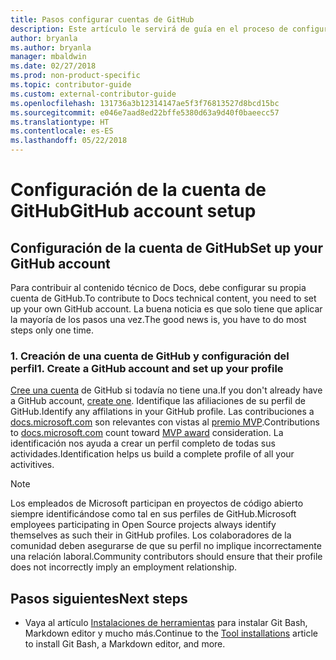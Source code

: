 ```yaml
---
title: Pasos configurar cuentas de GitHub
description: Este artículo le servirá de guía en el proceso de configuración de las cuentas de GitHub, que son necesarias para contribuir al contenido de docs.microsoft.com.
author: bryanla
ms.author: bryanla
manager: mbaldwin
ms.date: 02/27/2018
ms.prod: non-product-specific
ms.topic: contributor-guide
ms.custom: external-contributor-guide
ms.openlocfilehash: 131736a3b12314147ae5f3f76813527d8bcd15bc
ms.sourcegitcommit: e046e7aad8ed22bffe5380d63a9d40f0baeecc57
ms.translationtype: HT
ms.contentlocale: es-ES
ms.lasthandoff: 05/22/2018
---
```

# <a name="github-account-setup"></a><span data-ttu-id="5cca6-103">Configuración de la cuenta de GitHub</span><span class="sxs-lookup"><span data-stu-id="5cca6-103">GitHub account setup</span></span>

## <a name="set-up-your-github-account"></a><span data-ttu-id="5cca6-104">Configuración de la cuenta de GitHub</span><span class="sxs-lookup"><span data-stu-id="5cca6-104">Set up your GitHub account</span></span>

<span data-ttu-id="5cca6-105">Para contribuir al contenido técnico de Docs, debe configurar su propia cuenta de GitHub.</span><span class="sxs-lookup"><span data-stu-id="5cca6-105">To contribute to Docs technical content, you need to set up your own GitHub account.</span></span> <span data-ttu-id="5cca6-106">La buena noticia es que solo tiene que aplicar la mayoría de los pasos una vez.</span><span class="sxs-lookup"><span data-stu-id="5cca6-106">The good news is, you have to do most steps only one time.</span></span>

### <a name="1-create-a-github-account-and-set-up-your-profile"></a><span data-ttu-id="5cca6-107">1. Creación de una cuenta de GitHub y configuración del perfil</span><span class="sxs-lookup"><span data-stu-id="5cca6-107">1. Create a GitHub account and set up your profile</span></span>

<span data-ttu-id="5cca6-108">[Cree una cuenta](https://github.com/join) de GitHub si todavía no tiene una.</span><span class="sxs-lookup"><span data-stu-id="5cca6-108">If you don't already have a GitHub account, [create one](https://github.com/join).</span></span> <span data-ttu-id="5cca6-109">Identifique las afiliaciones de su perfil de GitHub.</span><span class="sxs-lookup"><span data-stu-id="5cca6-109">Identify any affilations in your GitHub profile.</span></span> <span data-ttu-id="5cca6-110">Las contribuciones a [docs.microsoft.com](https://docs.microsoft.com) son relevantes con vistas al [premio MVP](https://mvp.microsoft.com).</span><span class="sxs-lookup"><span data-stu-id="5cca6-110">Contributions to [docs.microsoft.com](https://docs.microsoft.com) count toward [MVP award](https://mvp.microsoft.com) consideration.</span></span> <span data-ttu-id="5cca6-111">La identificación nos ayuda a crear un perfil completo de todas sus actividades.</span><span class="sxs-lookup"><span data-stu-id="5cca6-111">Identification helps us build a complete profile of all your activitives.</span></span>

>[!NOTE]
> <span data-ttu-id="5cca6-112">Los empleados de Microsoft participan en proyectos de código abierto siempre identificándose como tal en sus perfiles de GitHub.</span><span class="sxs-lookup"><span data-stu-id="5cca6-112">Microsoft employees participating in Open Source projects always identify themselves as such their in GitHub profiles.</span></span> <span data-ttu-id="5cca6-113">Los colaboradores de la comunidad deben asegurarse de que su perfil no implique incorrectamente una relación laboral.</span><span class="sxs-lookup"><span data-stu-id="5cca6-113">Community contributors should ensure that their profile does not incorrectly imply an employment relationship.</span></span>

## <a name="next-steps"></a><span data-ttu-id="5cca6-114">Pasos siguientes</span><span class="sxs-lookup"><span data-stu-id="5cca6-114">Next steps</span></span>

* <span data-ttu-id="5cca6-115">Vaya al artículo [Instalaciones de herramientas](get-started-setup-tools.md) para instalar Git Bash, Markdown editor y mucho más.</span><span class="sxs-lookup"><span data-stu-id="5cca6-115">Continue to the [Tool installations](get-started-setup-tools.md) article to install Git Bash, a Markdown editor, and more.</span></span>
